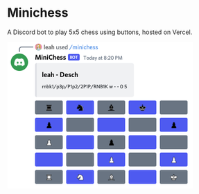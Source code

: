 # Minichess

A Discord bot to play 5x5 chess using buttons, hosted on Vercel.

![screenshot](public/shot.png)

